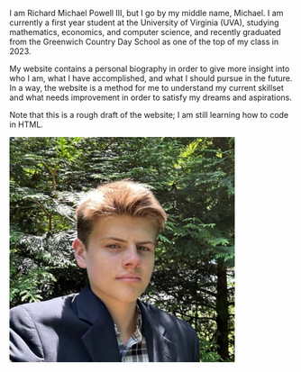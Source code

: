 <!DOCTYPE html>
<html>
   <head>
      <title> Richard Michael Powell III</title>
   </head>
   <body>
      <div>
         <p>
            I am Richard Michael Powell III, but I go by my middle name, Michael. I am currently a first year student at the 
            University of Virginia (UVA), studying mathematics, economics, and computer science, and recently graduated 
            from the Greenwich Country Day School as one of the top of my class in 2023. 
         </p>
         <p>
            My website contains a personal biography in order to give more insight into who I am, what I have accomplished, 
            and what I should pursue in the future. In a way, the website is a method for me to understand my current 
            skillset and what needs improvement in order to satisfy my dreams and aspirations.
         </p>
         <p>
            Note that this is a rough draft of the website; I am still learning how to code in HTML.
         </p>
         <img src="assets/images/LinkedIn Photo.jpg" alt="Richard Michael Powell III">
      </div>
   </body>
</html>
